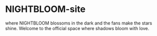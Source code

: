 # NIGHTBLOOM-site
where NIGHTBLOOM blossoms in the dark and the fans make the stars shine. Welcome to the official space where shadows bloom with love.
